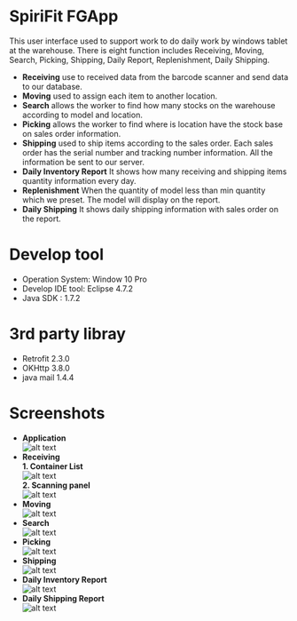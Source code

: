 # SpiriFit FGApp
This user interface used to support work to do daily work by windows tablet at the warehouse. There is eight function includes Receiving, Moving, Search, Picking, Shipping, Daily Report, Replenishment, Daily Shipping. 
* **Receiving** use to received data from the barcode scanner and send data to our database.  
* **Moving** used to assign each item to another location. 
* **Search** allows the worker to find how many stocks on the warehouse according to model and location.
* **Picking** allows the worker to find where is location have the stock base on sales order information.
* **Shipping** used to ship items according to the sales order. Each sales order has the serial number and tracking number information. All the information be sent to our server.
* **Daily Inventory Report** It shows how many receiving and shipping items quantity information every day.
* **Replenishment** When the quantity of model less than min quantity which we preset. The model will display on the report.
* **Daily Shipping** It shows daily shipping information with sales order on the report. 
# Develop tool
* Operation System: Window 10 Pro  
* Develop IDE tool: Eclipse 4.7.2
* Java SDK : 1.7.2
# 3rd party libray
* Retrofit 2.3.0  
* OKHttp 3.8.0  
* java mail 1.4.4  

# Screenshots
* **Application**  
![alt text](https://github.com/geminihsu/SpiritFitFinishGoodsClient/blob/master/screenshot/index.png)  
* **Receiving**  
**1. Container List**  
![alt text](https://github.com/geminihsu/SpiritFitFinishGoodsClient/blob/master/screenshot/container%20list.png)  
**2. Scanning panel**  
![alt text](https://github.com/geminihsu/SpiritFitFinishGoodsClient/blob/master/screenshot/Scan%20panel.png)  
* **Moving**  
![alt text](https://github.com/geminihsu/SpiritFitFinishGoodsClient/blob/master/screenshot/move%20panel.png)  
* **Search**  
![alt text](https://github.com/geminihsu/SpiritFitFinishGoodsClient/blob/master/screenshot/search%20function.png)  
* **Picking**  
![alt text](https://github.com/geminihsu/SpiritFitFinishGoodsClient/blob/master/screenshot/picking.png)  
* **Shipping**  
![alt text](https://github.com/geminihsu/SpiritFitFinishGoodsClient/blob/master/screenshot/shipping%20scan%20panel.png)  
* **Daily Inventory Report**  
![alt text](https://github.com/geminihsu/SpiritFitFinishGoodsClient/blob/master/screenshot/daily%20report.png)  
* **Daily Shipping Report**  
![alt text](https://github.com/geminihsu/SpiritFitFinishGoodsClient/blob/master/screenshot/daily%20shipping%20function.png)  
